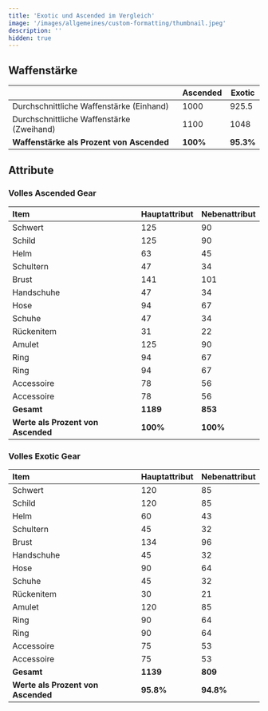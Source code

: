 ```yaml
---
title: 'Exotic und Ascended im Vergleich'
image: '/images/allgemeines/custom-formatting/thumbnail.jpeg'
description: ''
hidden: true
---
```


## Waffenstärke

|                                           | Ascended | Exotic    |
|-------------------------------------------|----------|-----------|
| Durchschnittliche Waffenstärke (Einhand)  | 1000     | 925.5     |
| Durchschnittliche Waffenstärke (Zweihand) | 1100     | 1048      |
| **Waffenstärke als Prozent von Ascended** | **100%** | **95.3%** |

## Attribute

### Volles Ascended Gear
| Item                               | Hauptattribut | Nebenattribut |
|:-----------------------------------|:--------------|:--------------|
| Schwert                            | 125           | 90            |
| Schild                             | 125           | 90            |
| Helm                               | 63            | 45            |
| Schultern                          | 47            | 34            |
| Brust                              | 141           | 101           |
| Handschuhe                         | 47            | 34            |
| Hose                               | 94            | 67            |
| Schuhe                             | 47            | 34            |
| Rückenitem                         | 31            | 22            |
| Amulet                             | 125           | 90            |
| Ring                               | 94            | 67            |
| Ring                               | 94            | 67            |
| Accessoire                         | 78            | 56            |
| Accessoire                         | 78            | 56            |
| **Gesamt**                         | **1189**      | **853**       |
| **Werte als Prozent von Ascended** | **100%**      | **100%**      |

### Volles Exotic Gear
| Item                               | Hauptattribut | Nebenattribut |
|:-----------------------------------|:--------------|:--------------|
| Schwert                            | 120           | 85            |
| Schild                             | 120           | 85            |
| Helm                               | 60            | 43            |
| Schultern                          | 45            | 32            |
| Brust                              | 134           | 96            |
| Handschuhe                         | 45            | 32            |
| Hose                               | 90            | 64            |
| Schuhe                             | 45            | 32            |
| Rückenitem                         | 30            | 21            |
| Amulet                             | 120           | 85            |
| Ring                               | 90            | 64            |
| Ring                               | 90            | 64            |
| Accessoire                         | 75            | 53            |
| Accessoire                         | 75            | 53            |
| **Gesamt**                         | **1139**      | **809**       |
| **Werte als Prozent von Ascended** | **95.8%**     | **94.8%**     |